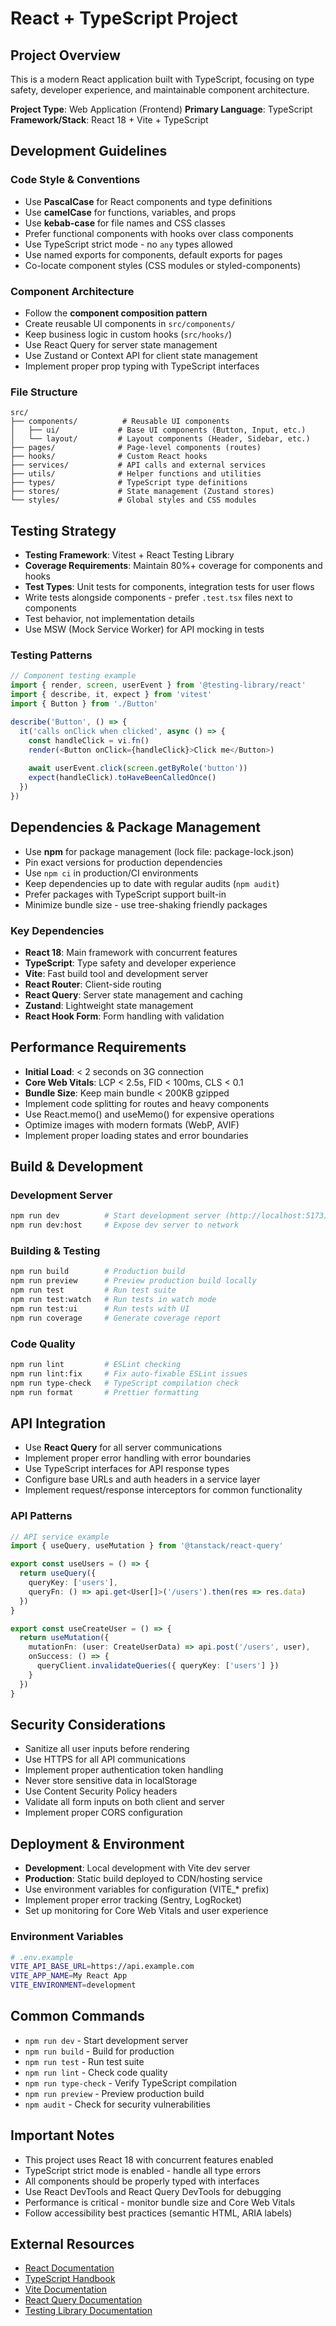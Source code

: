 # React + TypeScript Project

## Project Overview

This is a modern React application built with TypeScript, focusing on type safety, developer experience, and maintainable component architecture.

**Project Type**: Web Application (Frontend)
**Primary Language**: TypeScript
**Framework/Stack**: React 18 + Vite + TypeScript

## Development Guidelines

### Code Style & Conventions

- Use **PascalCase** for React components and type definitions
- Use **camelCase** for functions, variables, and props
- Use **kebab-case** for file names and CSS classes
- Prefer functional components with hooks over class components
- Use TypeScript strict mode - no `any` types allowed
- Use named exports for components, default exports for pages
- Co-locate component styles (CSS modules or styled-components)

### Component Architecture

- Follow the **component composition pattern**
- Create reusable UI components in `src/components/`
- Keep business logic in custom hooks (`src/hooks/`)
- Use React Query for server state management
- Use Zustand or Context API for client state management
- Implement proper prop typing with TypeScript interfaces

### File Structure

```
src/
├── components/          # Reusable UI components
│   ├── ui/             # Base UI components (Button, Input, etc.)
│   └── layout/         # Layout components (Header, Sidebar, etc.)
├── pages/              # Page-level components (routes)
├── hooks/              # Custom React hooks
├── services/           # API calls and external services
├── utils/              # Helper functions and utilities
├── types/              # TypeScript type definitions
├── stores/             # State management (Zustand stores)
└── styles/             # Global styles and CSS modules
```

## Testing Strategy

- **Testing Framework**: Vitest + React Testing Library
- **Coverage Requirements**: Maintain 80%+ coverage for components and hooks
- **Test Types**: Unit tests for components, integration tests for user flows
- Write tests alongside components - prefer `.test.tsx` files next to components
- Test behavior, not implementation details
- Use MSW (Mock Service Worker) for API mocking in tests

### Testing Patterns

```typescript
// Component testing example
import { render, screen, userEvent } from '@testing-library/react'
import { describe, it, expect } from 'vitest'
import { Button } from './Button'

describe('Button', () => {
  it('calls onClick when clicked', async () => {
    const handleClick = vi.fn()
    render(<Button onClick={handleClick}>Click me</Button>)
    
    await userEvent.click(screen.getByRole('button'))
    expect(handleClick).toHaveBeenCalledOnce()
  })
})
```

## Dependencies & Package Management

- Use **npm** for package management (lock file: package-lock.json)
- Pin exact versions for production dependencies
- Use `npm ci` in production/CI environments
- Keep dependencies up to date with regular audits (`npm audit`)
- Prefer packages with TypeScript support built-in
- Minimize bundle size - use tree-shaking friendly packages

### Key Dependencies

- **React 18**: Main framework with concurrent features
- **TypeScript**: Type safety and developer experience
- **Vite**: Fast build tool and development server
- **React Router**: Client-side routing
- **React Query**: Server state management and caching
- **Zustand**: Lightweight state management
- **React Hook Form**: Form handling with validation

## Performance Requirements

- **Initial Load**: < 2 seconds on 3G connection
- **Core Web Vitals**: LCP < 2.5s, FID < 100ms, CLS < 0.1
- **Bundle Size**: Keep main bundle < 200KB gzipped
- Implement code splitting for routes and heavy components
- Use React.memo() and useMemo() for expensive operations
- Optimize images with modern formats (WebP, AVIF)
- Implement proper loading states and error boundaries

## Build & Development

### Development Server
```bash
npm run dev          # Start development server (http://localhost:5173)
npm run dev:host     # Expose dev server to network
```

### Building & Testing
```bash
npm run build        # Production build
npm run preview      # Preview production build locally
npm run test         # Run test suite
npm run test:watch   # Run tests in watch mode
npm run test:ui      # Run tests with UI
npm run coverage     # Generate coverage report
```

### Code Quality
```bash
npm run lint         # ESLint checking
npm run lint:fix     # Fix auto-fixable ESLint issues
npm run type-check   # TypeScript compilation check
npm run format       # Prettier formatting
```

## API Integration

- Use **React Query** for all server communications
- Implement proper error handling with error boundaries
- Use TypeScript interfaces for API response types
- Configure base URLs and auth headers in a service layer
- Implement request/response interceptors for common functionality

### API Patterns

```typescript
// API service example
import { useQuery, useMutation } from '@tanstack/react-query'

export const useUsers = () => {
  return useQuery({
    queryKey: ['users'],
    queryFn: () => api.get<User[]>('/users').then(res => res.data)
  })
}

export const useCreateUser = () => {
  return useMutation({
    mutationFn: (user: CreateUserData) => api.post('/users', user),
    onSuccess: () => {
      queryClient.invalidateQueries({ queryKey: ['users'] })
    }
  })
}
```

## Security Considerations

- Sanitize all user inputs before rendering
- Use HTTPS for all API communications
- Implement proper authentication token handling
- Never store sensitive data in localStorage
- Use Content Security Policy headers
- Validate all form inputs on both client and server
- Implement proper CORS configuration

## Deployment & Environment

- **Development**: Local development with Vite dev server
- **Production**: Static build deployed to CDN/hosting service
- Use environment variables for configuration (VITE_* prefix)
- Implement proper error tracking (Sentry, LogRocket)
- Set up monitoring for Core Web Vitals and user experience

### Environment Variables

```bash
# .env.example
VITE_API_BASE_URL=https://api.example.com
VITE_APP_NAME=My React App
VITE_ENVIRONMENT=development
```

## Common Commands

- `npm run dev` - Start development server
- `npm run build` - Build for production
- `npm run test` - Run test suite
- `npm run lint` - Check code quality
- `npm run type-check` - Verify TypeScript compilation
- `npm run preview` - Preview production build
- `npm audit` - Check for security vulnerabilities

## Important Notes

- This project uses React 18 with concurrent features enabled
- TypeScript strict mode is enabled - handle all type errors
- All components should be properly typed with interfaces
- Use React DevTools and React Query DevTools for debugging
- Performance is critical - monitor bundle size and Core Web Vitals
- Follow accessibility best practices (semantic HTML, ARIA labels)

## External Resources

- [React Documentation](https://react.dev/)
- [TypeScript Handbook](https://www.typescriptlang.org/docs/)
- [Vite Documentation](https://vitejs.dev/)
- [React Query Documentation](https://tanstack.com/query/)
- [Testing Library Documentation](https://testing-library.com/)
